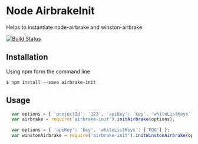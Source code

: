 Node AirbrakeInit
==================

Helps to instantiate node-airbrake and winston-airbrake

[![Build Status](https://travis-ci.org/salemove/node-airbrake-init.svg?branch=master)](https://travis-ci.org/salemove/node-airbrake-init)


## Installation

Using npm form the command line
```
$ npm install --save airbrake-init
```

## Usage
```js
  var options = { 'projectId': '123', 'apiKey': 'key', 'whiteListKeys': ['FOO'] };
  var airbrake = require('airbrake-init').initAirbrake(options);
```

```js
  var options = { 'apiKey': 'key', 'whiteListKeys': ['FOO'] };
  var winstonAirbrake = require('airbrake-init').initWinstonAirbrake(options);
```
